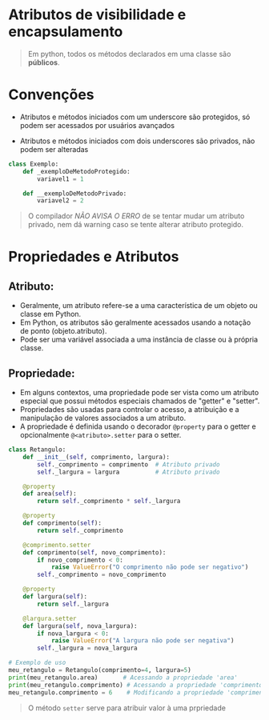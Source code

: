 # Atributos de visibilidade e encapsulamento

> Em python, todos os métodos declarados em uma classe são **públicos**.


# Convenções

- Atributos e métodos iniciados com um underscore são protegidos, só podem ser acessados por usuários avançados

- Atributos e métodos iniciados com dois underscores são privados, não podem ser alteradas


```python
class Exemplo:
    def _exemploDeMetodoProtegido:
        variavel1 = 1

    def __exemploDeMetodoPrivado:
        variavel2 = 2
```

> O compilador *NÃO AVISA O ERRO* de se tentar mudar um atributo privado, nem dá warning caso se tente alterar atributo protegido.

# Propriedades e Atributos

## Atributo:

- Geralmente, um atributo refere-se a uma característica de um objeto ou classe em Python.
- Em Python, os atributos são geralmente acessados usando a notação de ponto (objeto.atributo).
- Pode ser uma variável associada a uma instância de classe ou à própria classe.

## Propriedade:

- Em alguns contextos, uma propriedade pode ser vista como um atributo especial que possui métodos especiais chamados de "getter" e "setter".
- Propriedades são usadas para controlar o acesso, a atribuição e a manipulação de valores associados a um atributo.
- A propriedade é definida usando o decorador `@property` para o getter e opcionalmente `@<atributo>.setter` para o setter.


```python
class Retangulo:
    def __init__(self, comprimento, largura):
        self._comprimento = comprimento  # Atributo privado
        self._largura = largura          # Atributo privado

    @property
    def area(self):
        return self._comprimento * self._largura

    @property
    def comprimento(self):
        return self._comprimento

    @comprimento.setter
    def comprimento(self, novo_comprimento):
        if novo_comprimento < 0:
            raise ValueError("O comprimento não pode ser negativo")
        self._comprimento = novo_comprimento

    @property
    def largura(self):
        return self._largura

    @largura.setter
    def largura(self, nova_largura):
        if nova_largura < 0:
            raise ValueError("A largura não pode ser negativa")
        self._largura = nova_largura

# Exemplo de uso
meu_retangulo = Retangulo(comprimento=4, largura=5)
print(meu_retangulo.area)       # Acessando a propriedade 'area'
print(meu_retangulo.comprimento) # Acessando a propriedade 'comprimento'
meu_retangulo.comprimento = 6    # Modificando a propriedade 'comprimento'

```

> O método `setter` serve para atribuir valor à uma prpriedade